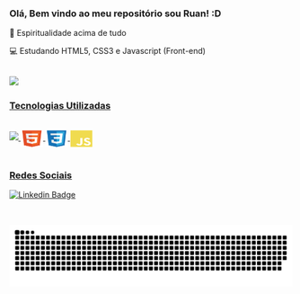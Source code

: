 ### Olá, Bem vindo ao  meu repositório sou Ruan! :D

🙏 Espiritualidade acima de tudo

💻 Estudando HTML5, CSS3 e Javascript (Front-end)

<br>

<div>
  <a href="https://github.com/RSG27">
  <img height="180em" src="https://github-readme-stats.vercel.app/api?username=RSG27&show_icons=true&theme=shades-of-purple&include_all_commits=true&count_private=true"/>
  </div>
  
### Tecnologias Utilizadas
  
<div><br>
  <img height="180em" src="https://github-readme-stats.vercel.app/api/top-langs/?username=RSG27&layout=compact&langs_count=6&theme=shades-of-purple"/>
  <img align="center" alt="HTML" height="30" width="40" src="https://raw.githubusercontent.com/devicons/devicon/master/icons/html5/html5-original.svg">
  <img align="center" alt="CSS" height="30" width="40" src="https://raw.githubusercontent.com/devicons/devicon/master/icons/css3/css3-original.svg">
  <img align="center" alt="Js" height="30" width="40" src="https://raw.githubusercontent.com/devicons/devicon/master/icons/javascript/javascript-plain.svg">
</div>
  
<br>
 
### Redes Sociais

[![Linkedin Badge](https://img.shields.io/badge/-LinkedIn-blue?style=flat-square&logo=Linkedin&logoColor=white&link=https://www.linkedin.com/in/ruan-silva-gaspar-a13a89226/)](https://www.linkedin.com/in/ruan-silva-gaspar-a13a89226/)

<br>
  
![Snake animation](https://github.com/RSG27/RSG27/blob/output/github-contribution-grid-snake.svg)
